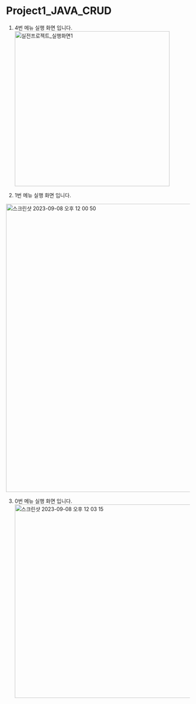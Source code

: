 # Project1_JAVA_CRUD
1. 4번 메뉴 실행 화면 입니다.
   <img width="424" alt="실전프로젝트_실행화면1" src="https://github.com/yeon38/Project1_JAVA_CRUD/assets/118957314/7dda0618-3fdb-4145-baee-9b74f72141b8">

2. 1번 메뉴 실행 화면 입니다.
<img width="788" alt="스크린샷 2023-09-08 오후 12 00 50" src="https://github.com/yeon38/Project1_JAVA_CRUD/assets/118957314/ed5bacd8-c871-4d78-9ba4-3918e06e1b7a">

3. 0번 메뉴 실행 화면 입니다.<img width="529" alt="스크린샷 2023-09-08 오후 12 03 15" src="https://github.com/yeon38/Project1_JAVA_CRUD/assets/118957314/e2e13a07-9d9c-49b6-a3a7-6283017c57f8">

